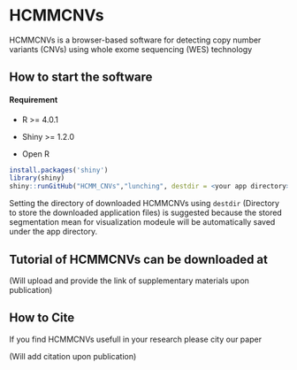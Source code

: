 # HCMMCNVs

HCMMCNVs is a browser-based software for detecting copy number variants (CNVs) using whole exome sequencing (WES) technology 

## How to start the software

#### Requirement
* R >= 4.0.1
* Shiny >= 1.2.0

* Open R 
```R
install.packages('shiny')
library(shiny)
shiny::runGitHub("HCMM_CNVs","lunching", destdir = <your app directory>)
```
Setting the directory of downloaded HCMMCNVs using `destdir` (Directory to store the downloaded application files) is suggested because the stored segmentation mean for visualization modeule will be automatically saved under the app directory. 

## Tutorial of HCMMCNVs can be downloaded at

(Will upload and provide the link of supplementary materials upon publication)

## How to Cite

If you find HCMMCNVs usefull in your research please city our paper

(Will add citation upon publication)
